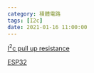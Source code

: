 ```yaml
---
category: 積體電路 
tags: [I2c]
date: 2021-01-16 11:00:00
---
```



[I<sup>2</sup>c pull up resistance](https://hkdickyko.github.io/%E7%A9%8D%E9%AB%94%E9%9B%BB%E8%B7%AF/I2C-pull-up-resistance)

[ESP32](https://hkdickyko.github.io/%E7%A9%8D%E9%AB%94%E9%9B%BB%E8%B7%AF/%E7%B7%A8%E7%A8%8B/ESP32)